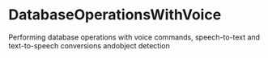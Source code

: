 # DatabaseOperationsWithVoice
 Performing database operations with voice commands, speech-to-text and text-to-speech conversions andobject detection
